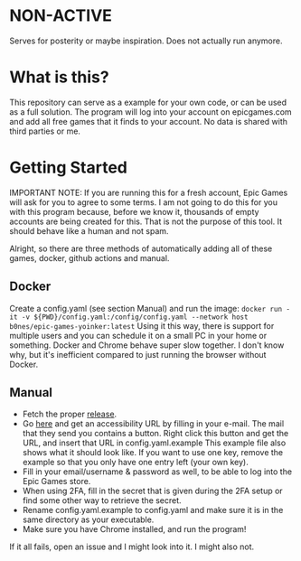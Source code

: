 # NON-ACTIVE
Serves for posterity or maybe inspiration. Does not actually run anymore.

# What is this?
This repository can serve as a example for your own code, or can be used as a full solution.
The program will log into your account on epicgames.com and add all free games that it finds to your account.
No data is shared with third parties or me.
# Getting Started
IMPORTANT NOTE:
If you are running this for a fresh account, Epic Games will ask for you to agree to some terms.
I am not going to do this for you with this program because, before we know it, thousands of empty accounts are being created for this. That is not the purpose of this tool. It should behave like a human and not spam.

Alright, so there are three methods of automatically adding all of these games, docker, github actions and manual.
## Docker
Create a config.yaml (see section Manual) and run the image:
`docker run -it -v ${PWD}/config.yaml:/config/config.yaml --network host b0nes/epic-games-yoinker:latest`
Using it this way, there is support for multiple users and you can schedule it on a small PC in your home or something.
Docker and Chrome behave super slow together. I don't know why, but it's inefficient compared to just running the browser without Docker.
## Manual
- Fetch the proper [release](https://github.com/hb0nes/epic-store-free-games-snatcher/releases).
- Go [here](https://dashboard.hcaptcha.com/signup?type=accessibility) and get an accessibility URL by filling in your e-mail. The mail that they send you contains a button.
Right click this button and get the URL, and insert that URL in config.yaml.example
This example file also shows what it should look like. If you want to use one key, remove the example so that you only have one entry left (your own key).
- Fill in your email/username & password as well, to be able to log into the Epic Games store.
- When using 2FA, fill in the secret that is given during the 2FA setup or find some other way to retrieve the secret.
- Rename config.yaml.example to config.yaml and make sure it is in the same directory as your executable.
- Make sure you have Chrome installed, and run the program!

If it all fails, open an issue and I might look into it.
I might also not.
